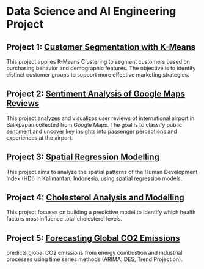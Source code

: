 # Data Science and AI Engineering Project

## Project 1: [Customer Segmentation with K-Means](https://github.com/adhkaraa/Customer-segmentation-with-KMeans)  
This project applies K-Means Clustering to segment customers based on purchasing behavior and demographic features. The objective is to identify distinct customer groups to support more effective marketing strategies.

## Project 2: [Sentiment Analysis of Google Maps Reviews](https://github.com/adhkaraa/Analysis-sentiment-Google-Maps-Review)  
This project analyzes and visualizes user reviews of international airport in Balikpapan collected from Google Maps. The goal is to classify public sentiment and uncover key insights into passenger perceptions and experiences at the airport.

## Project 3: [Spatial Regression Modelling](https://github.com/adhkaraa/Spatial-regression)  
This project aims to analyze the spatial patterns of the Human Development Index (HDI) in Kalimantan, Indonesia, using spatial regression models.

## Project 4: [Cholesterol Analysis and Modelling](https://github.com/adhkaraa/cholesterol-analysis-and-modelling)  
This project focuses on building a predictive model to identify which health factors most influence total cholesterol levels. 

## Project 5: [Forecasting Global CO2 Emissions](https://github.com/adhkaraa/forecasting-co2-emision)  
predicts global CO2 emissions from energy combustion and industrial processes using time series methods (ARIMA, DES, Trend Projection).
